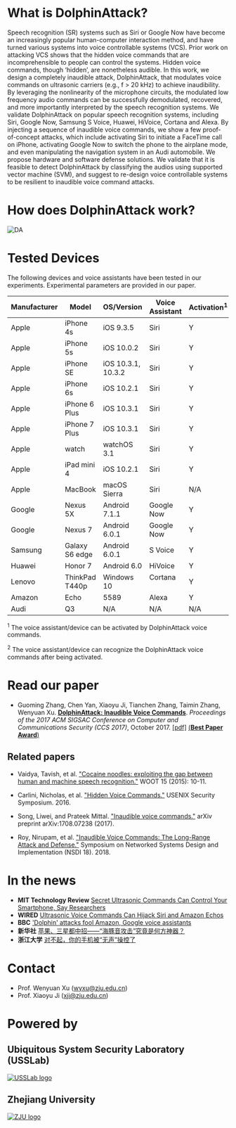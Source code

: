 # What is DolphinAttack?
Speech recognition (SR) systems such as Siri or Google Now have become an increasingly popular human-computer interaction method, and have turned various systems into voice controllable systems (VCS). Prior work on attacking VCS shows that the hidden voice commands that are incomprehensible to people can control the systems. Hidden voice commands, though ‘hidden’, are nonetheless audible. In this work, we design a completely inaudible attack, DolphinAttack, that modulates voice commands on ultrasonic carriers (e.g., f > 20 kHz) to achieve inaudibility. By leveraging the nonlinearity of the microphone circuits, the modulated low frequency audio commands can be successfully demodulated, recovered, and more importantly interpreted by the speech recognition systems. We validate DolphinAttack on popular speech recognition systems, including Siri, Google Now, Samsung S Voice, Huawei, HiVoice, Cortana and Alexa. By injecting a sequence of inaudible voice commands, we show a few proof-of-concept attacks, which include activating Siri to initiate a FaceTime call on iPhone, activating Google Now to switch the phone to the airplane mode, and even manipulating the navigation system in an Audi automobile. We propose hardware and software defense solutions. We validate that it is feasible to detect DolphinAttack by classifying the audios using supported vector machine (SVM), and suggest to re-design voice controllable systems to be resilient to inaudible voice command attacks.

# How does DolphinAttack work?
![DA](https://github.com/USSLab/DolphinAttack/blob/master/images/receiver.png)</a>

# Tested Devices
The following devices and voice assistants have been tested in our experiments. Experimental parameters are provided in our paper.

Manufacturer | Model | OS/Version | Voice Assistant | Activation<sup>1</sup> | Recognition<sup>2</sup>
------------ | ------| -----------| --------------  | ---------------------- | ----------
Apple        | iPhone 4s          | iOS 9.3.5       | Siri            | Y           | Y
Apple        | iPhone 5s          | iOS 10.0.2      | Siri            | Y           | Y
Apple        | iPhone SE          | iOS 10.3.1, 10.3.2 | Siri         | Y           | Y
Apple        | iPhone 6s          | iOS 10.2.1      | Siri            | Y           | Y
Apple        | iPhone 6 Plus      | iOS 10.3.1      | Siri            | Y           | N
Apple        | iPhone 7 Plus      | iOS 10.3.1      | Siri            | Y           | Y
Apple        | watch              | watchOS 3.1     | Siri            | Y           | Y
Apple        | iPad mini 4        | iOS 10.2.1      | Siri            | Y           | Y
Apple        | MacBook            | macOS Sierra    | Siri            | N/A           | Y
Google       | Nexus 5X           | Android 7.1.1   | Google Now      | Y           | Y
Google       | Nexus 7            | Android 6.0.1   | Google Now      | Y           | Y
Samsung      | Galaxy S6 edge     | Android 6.0.1   | S Voice         | Y           | Y
Huawei       | Honor 7            | Android 6.0     | HiVoice         | Y           | Y
Lenovo       | ThinkPad T440p     | Windows 10      | Cortana         | Y           | Y
Amazon       | Echo               | 5589            | Alexa           | Y           | Y
Audi         | Q3                 | N/A             | N/A             | N/A           | Y

<sup>1</sup> The voice assistant/device can be activated by DolphinAttack voice commands.

<sup>2</sup> The voice assistant/device can recognize the DolphinAttack voice commands after being activated.

# Read our paper
* Guoming Zhang, Chen Yan, Xiaoyu Ji, Tianchen Zhang, Taimin Zhang, Wenyuan Xu. [**DolphinAttack: Inaudible Voice Commands**](https://dl.acm.org/citation.cfm?id=3134052). *Proceedings of the 2017 ACM SIGSAC Conference on Computer and Communications Security (CCS 2017)*, October 2017. [[pdf]](http://usslab.org/papers/CCS2017_DolphinAttack_CameraReady.pdf) [(**Best Paper Award**)](https://www.sigsac.org/ccs/CCS2017/awards.html)

## Related papers
* Vaidya, Tavish, et al. ["Cocaine noodles: exploiting the gap between human and machine speech recognition."](https://www.usenix.org/node/191969) WOOT 15 (2015): 10-11.

* Carlini, Nicholas, et al. ["Hidden Voice Commands."](https://www.usenix.org/conference/usenixsecurity16/technical-sessions/presentation/carlini) USENIX Security Symposium. 2016.

* Song, Liwei, and Prateek Mittal. ["Inaudible voice commands."](https://arxiv.org/abs/1708.07238) arXiv preprint arXiv:1708.07238 (2017).

* Roy, Nirupam, et al. ["Inaudible Voice Commands: The Long-Range Attack and Defense."](https://www.usenix.org/conference/nsdi18/presentation/roy) Symposium on Networked Systems Design and Implementation (NSDI 18). 2018.

# In the news
* **MIT Technology Review** [Secret Ultrasonic Commands Can Control Your Smartphone, Say Researchers](https://www.technologyreview.com/s/608825/secret-ultrasonic-commands-can-control-your-smartphone-say-researchers/)
* **WIRED** [Ultrasonic Voice Commands Can Hijack Siri and Amazon Echos](https://www.wired.com/story/security-roundup-germany-election-software-is-hackable)
* **BBC** ['Dolphin' attacks fool Amazon, Google voice assistants](http://www.bbc.com/news/technology-41188557) 
* **新华社** [苹果、三星都中招——“海豚音攻击”究竟是何方神器？](http://www.xinhuanet.com/fortune/2017-10/31/c_1121881819.htm)
* **浙江大学** [对不起，你的手机被“无声”操控了](http://www.zju.edu.cn/2017/0911/c578a637706/page.htm)

# Contact
* Prof. Wenyuan Xu (<wyxu@zju.edu.cn>)
* Prof. Xiaoyu Ji (<xji@zju.edu.cn>)

# Powered by
## Ubiquitous System Security Laboratory (USSLab)
<a href="http:/usslab.org">![USSLab logo](https://github.com/USSLab/DolphinAttack/blob/master/images/usslab_logo.png)</a>
## Zhejiang University 
<a href="http://www.zju.edu.cn/english/">![ZJU logo](https://github.com/USSLab/DolphinAttack/blob/master/images/zju_logo.png)</a>
